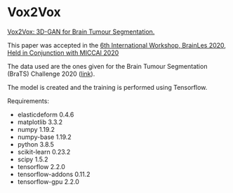 # Vox2Vox
[Vox2Vox: 3D-GAN for Brain Tumour Segmentation.](https://arxiv.org/abs/2003.13653)

This paper was accepted in the [6th International Workshop, BrainLes 2020, Held in Conjunction with MICCAI 2020](https://www.springer.com/gp/book/9783030720834)

The data used are the ones given for the Brain Tumour Segmentation (BraTS) Challenge 2020 ([link](https://www.med.upenn.edu/cbica/brats2020/data.html)).

The model is created and the training is performed using Tensorflow.

Requirements:
- elasticdeform             0.4.6    
- matplotlib                3.3.2   
- numpy                     1.19.2   
- numpy-base                1.19.2          
- python                    3.8.5  
- scikit-learn              0.23.2 
- scipy                     1.5.2 
- tensorflow                2.2.0   
- tensorflow-addons         0.11.2  
- tensorflow-gpu            2.2.0 
